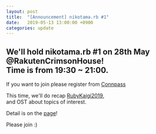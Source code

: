 ```yaml
---
layout: post
title:  "[Announcement] nikotama.rb #1"
date:   2019-05-13 13:00:00 +0900
categories: update
---
```

We'll hold nikotama.rb #1 on 28th May @RakutenCrimsonHouse!  
Time is from 19:30 ~ 21:00.  
--
If you want to join please register from [Connpass](https://nikotamarb.connpass.com/event/130788/ "Nikotama.rb #1")  
  
This time, we'll do recap [RubyKaigi2019](https://rubykaigi.org/2019 "RubyKaigi 2019"),  
and OST about topics of interest.  

Detail is on the [page](https://nikotamarb.connpass.com/event/130788/ "Nikotama.rb #1")!  
  
Please join :)

